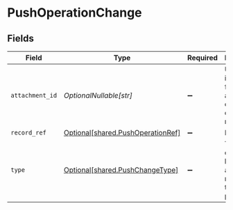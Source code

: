 # PushOperationChange


## Fields

| Field                                                                        | Type                                                                         | Required                                                                     | Description                                                                  |
| ---------------------------------------------------------------------------- | ---------------------------------------------------------------------------- | ---------------------------------------------------------------------------- | ---------------------------------------------------------------------------- |
| `attachment_id`                                                              | *OptionalNullable[str]*                                                      | :heavy_minus_sign:                                                           | Unique identifier for the attachment created otherwise null.                 |
| `record_ref`                                                                 | [Optional[shared.PushOperationRef]](../../models/shared/pushoperationref.md) | :heavy_minus_sign:                                                           | N/A                                                                          |
| `type`                                                                       | [Optional[shared.PushChangeType]](../../models/shared/pushchangetype.md)     | :heavy_minus_sign:                                                           | Type of change being applied to record in third party platform.              |